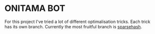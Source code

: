 # ONITAMA BOT

For this project I've tried a lot of different optimalisation tricks. Each trick has its own branch.
Currently the most fruitful branch is [sparsehash](https://github.com/L0laapk3/Onitama-bot/tree/sparsehash).
